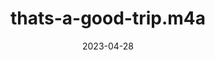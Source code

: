 ---
title: "thats-a-good-trip.m4a"
type: spoken
spoken: "/assets/spoken/thats-a-good-trick.m4a"
date: 2023-04-28
tags:
  - spoken
---